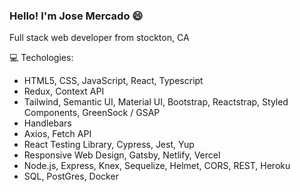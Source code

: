 ### Hello! I'm Jose Mercado :smile:

Full stack web developer from stockton, CA

:computer: Techologies: 
  - HTML5, CSS, JavaScript, React, Typescript
  - Redux, Context API
  - Tailwind, Semantic UI, Material UI, Bootstrap, Reactstrap, Styled Components, GreenSock / GSAP
  - Handlebars
  - Axios, Fetch API
  - React Testing Library, Cypress, Jest, Yup
  - Responsive Web Design, Gatsby, Netlify, Vercel
  - Node.js, Express, Knex, Sequelize, Helmet, CORS, REST, Heroku
  - SQL, PostGres, Docker

<!--
**jose-mercado/jose-mercado** is a ✨ _special_ ✨ repository because its `README.md` (this file) appears on your GitHub profile.

Here are some ideas to get you started:

- 🔭 I’m currently working on ...
- 🌱 I’m currently learning ...
- 👯 I’m looking to collaborate on ...
- 🤔 I’m looking for help with ...
- 💬 Ask me about ...
- 📫 How to reach me: ...
- 😄 Pronouns: ...
- ⚡ Fun fact: ...
-->
